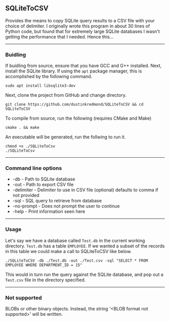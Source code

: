 ## SQLiteToCSV

Provides the means to copy SQLite query results to a CSV file with your 
choice of delimiter. I originally wrote this program in about 30 lines of Python code, but found
that for extremely large SQLite databases I wasn't getting the performance that I needed. Hence this...


---

### Buidling

If buidling from source, ensure that you have GCC and G++ installed. Next,
install the SQLite library. If using the `apt` package manager, this is
accomplished by the following command.

```
sudo apt install libsqlite3-dev
```

Next, clone the project from GitHub and change directory.

```
git clone https://github.com/dustinkredmond/SQLiteToCSV && cd SQLiteToCSV
```

To compile from source, run the following (requires CMake and Make)

```
cmake . && make
```

An executable will be generated, run the follwing to run it.

```
chmod +x ./SQLiteToCsv
./SQLiteToCsv
```

---

### Command line options

- -db - Path to SQLite database
- -out - Path to export CSV file
- -delimiter - Delimiter to use in CSV file (optional) defaults to comma if not provided
- -sql - SQL query to retrieve from database
- -no-prompt - Does not prompt the user to continue
- -help - Print information seen here

---

### Usage

Let's say we have a database called `Test.db` in the current working directory.
`Test.db` has a table `EMPLOYEE`. If we wanted a subset of the records in this
table we could make a call to SQLiteToCSV like below.

```shell
./SQLiteToCSV -db ./Test.db -out ./Test.csv -sql "SELECT * FROM EMPLOYEE WHERE DEPARTMENT_ID = 15"
```

This would in turn run the query against the SQLite database, and pop out a `Test.csv` file
in the directory specified.

---

### Not supported

BLOBs or other binary objects. Instead, the string '&lt;BLOB format not supported&gt;' will be written.
